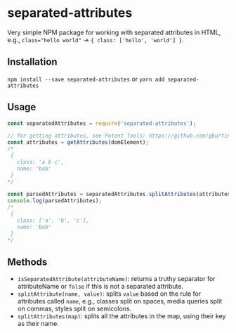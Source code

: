 separated-attributes
====================

Very simple NPM package for working with separated attributes in HTML, e.g., `class="hello world"` -> `{ class: ['hello', 'world'] }`.

Installation
------------
`npm install --save separated-attributes`
or
`yarn add separated-attributes`

Usage
-----
```js
const separatedAttributes = require('separated-attributes');

// for getting attributes, see Potent Tools: https://github.com/gburtini/Potent-Tools-for-XPath
const attributes = getAttributes(domElement);
/*
 {
   class: 'a b c',
   name: 'bob'
 }
*/

const parsedAttributes = separatedAttributes.splitAttributes(attributes);
console.log(parsedAttributes);
/*
 {
   class: ['a', 'b', 'c'],
   name: 'bob'
 }
*/
 ```

Methods
-------
- `isSeparatedAttribute(attributeName)`: returns a truthy separator for attributeName or `false` if this is not a separated attribute.
- `splitAttribute(name, value)`: splits `value` based on the rule for attributes called `name`, e.g., classes split on spaces, media queries split on commas, styles split on semicolons.
- `splitAttributes(map)`: splits all the attributes in the map, using their key as their name.

